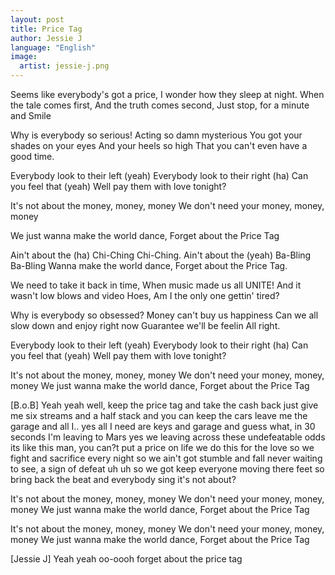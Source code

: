 ```yaml
---
layout: post
title: Price Tag
author: Jessie J
language: "English"
image:
  artist: jessie-j.png
---
```

Seems like everybody's got a price,
I wonder how they sleep at night.
When the tale comes first,
And the truth comes second,
Just stop, for a minute and
Smile

Why is everybody so serious!
Acting so damn mysterious
You got your shades on your eyes
And your heels so high
That you can't even have a good time.

Everybody look to their left (yeah)
Everybody look to their right (ha)
Can you feel that (yeah)
Well pay them with love tonight?

It's not about the money, money, money
We don't need your money, money, money


We just wanna make the world dance,
Forget about the Price Tag

Ain't about the (ha) Chi-Ching Chi-Ching.
Ain't about the (yeah) Ba-Bling Ba-Bling
Wanna make the world dance,
Forget about the Price Tag.

We need to take it back in time,
When music made us all UNITE!
And it wasn't low blows and video Hoes,
Am I the only one gettin' tired?

Why is everybody so obsessed?
Money can't buy us happiness
Can we all slow down and enjoy right now
Guarantee we'll be feelin
All right.

Everybody look to their left (yeah)
Everybody look to their right (ha)
Can you feel that (yeah)
Well pay them with love tonight?

It's not about the money, money, money
We don't need your money, money, money
We just wanna make the world dance,
Forget about the Price Tag

[B.o.B]
Yeah yeah
well, keep the price tag
and take the cash back
just give me six streams and a half stack
and you can keep the cars
leave me the garage
and all I..
yes all I need are keys and garage
and guess what, in 30 seconds I'm leaving to Mars
yes we leaving across these undefeatable odds
its like this man, you can?t put a price on life
we do this for the love so we fight and sacrifice every night
so we ain't got stumble and fall never
waiting to see, a sign of defeat uh uh
so we got keep everyone moving there feet
so bring back the beat and everybody sing
it's not about?

It's not about the money, money, money
We don't need your money, money, money
We just wanna make the world dance,
Forget about the Price Tag

It's not about the money, money, money
We don't need your money, money, money
We just wanna make the world dance,
Forget about the Price Tag

[Jessie J]
Yeah yeah
oo-oooh
forget about the price tag
